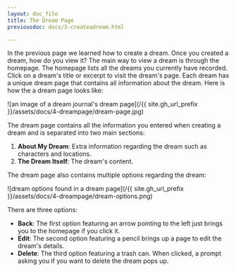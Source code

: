```yaml
---
layout: doc_file
title: The Dream Page
previousdoc: docs/3-createadream.html

---
```


In the previous page we learned how to create a dream. Once you created a dream, how do you view it? The main way to view a dream is through the homepage. The homepage lists all the dreams you currently have recorded. Click on a dream's title or excerpt to visit the dream's page. Each dream has a unique dream page that contains all information about the dream. Here is how the a dream page looks like:

![an image of a dream journal's dream page](/{{ site.gh_url_prefix }}/assets/docs/4-dreampage/dream-page.jpg)

The dream page contains all the information you entered when creating a dream and is separated into two main sections:

1. **About My Dream**: Extra information regarding the dream such as characters and locations.
2. **The Dream Itself**: The dream's content.

The dream page also contains multiple options regarding the dream:

![dream options found in a dream page](/{{ site.gh_url_prefix }}/assets/docs/4-dreampage/dream-options.png)

There are three options:
* **Back**: The first option featuring an arrow pointing to the left just brings you to the homepage if you click it.
* **Edit**: The second option featuring a pencil brings up a page to edit the dream's details.
* **Delete**: The third option featuring a trash can. When clicked, a prompt asking you if you want to delete the dream pops up.
